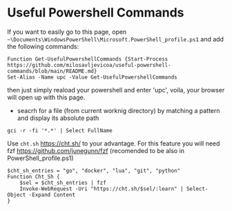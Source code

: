 # Useful Powershell Commands

If you want to easily go to this page, open `~\Documents\WindowsPowerShell\Microsoft.PowerShell_profile.ps1` and add the following commands:
```
Function Get-UsefulPowershellCommands {Start-Process https://github.com/milosavljevicoa/useful-powershell-commands/blob/main/README.md}
Set-Alias -Name upc -Value Get-UsefulPowershellCommands
```
then just simply reaload your powershell and enter 'upc', voila, your browser will open up with this page.
 
 
 - seacrh for a file (from current worknig directory) by matching a pattern and display its absolute path
```
gci -r -fi '*.*' | Select FullName
```

Use `cht.sh` https://cht.sh/ to your advantage. For this feature you will need fzf https://github.com/junegunn/fzf
(recomended to be also in PowerShell_profile.ps1)


```
$cht_sh_entries = "go", "docker", "lua", "git", "python"
Function Cht_Sh {
	$sel = $cht_sh_entries | fzf
	Invoke-WebRequest -Uri "https://cht.sh/$sel/:learn" | Select-Object -Expand Content
}
```
